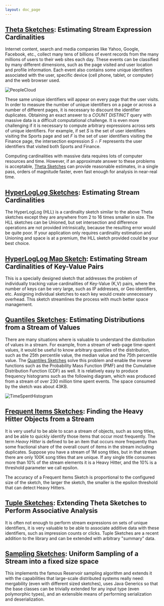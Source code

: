 ```yaml
---
layout: doc_page
---
```


## [Theta Sketches]({{site.docs_dir}}/Theta/ThetaSketchFramework.html): Estimating Stream Expression Cardinalities
Internet content, search and media companies like Yahoo, Google, Facebook, etc., collect many tens of billions of event records from the many millions of users to their web sites each day.  These events can be classified by many different dimensions, such as the page visited and user location and profile information.  Each event also contains some unique identifiers associated with the user, specific device (cell phone, tablet, or computer) and the web browser used.  

<img class="doc-img-full" src="{{site.docs_img_dir}}/PeopleCloud.png" alt="PeopleCloud" />

These same unique identifiers will appear on every page that the user visits.  In order to measure the number of unique identifiers on a page or across a number of different pages, it is necessary to discount the identifier duplicates.  Obtaining an exact answer to a _COUNT DISTINCT_ query with massive data is a difficult computational challenge. It is even more challenging if it is necessary to compute arbitrary expressions across sets of unique identifiers. For example, if set _S_ is the set of user identifiers visiting the Sports page and set _F_ is the set of user identifiers visiting the Finance page, the intersection expression _S &#8745; F_ represents the user identifiers that visited both Sports and Finance.

Computing cardinalities with massive data requires lots of computer resources and time.
However, if an approximate answer to these problems is acceptable, [Theta Sketches]({{site.docs_dir}}/Theta/ThetaSketchFramework.html) can provide reasonable estimates, in a single pass, orders of magnitude faster, even fast enough for analysis in near-real time.

## [HyperLogLog Sketches]({{site.docs_dir}}/HLL/HLL.html): Estimating Stream Cardinalities
The HyperLogLog (HLL) is a cardinality sketch similar to the above Theta sketches except they are anywhere from 2 to 16 times smaller in size.  The HLL sketches can be Unioned, but set intersection and difference operations are not provided intrinsically, because the resulting error would be quite poor.  If your application only requires cardinality estimation and Unioning and space is at a premium, the HLL sketch provided could be your best choice. 

## [HyperLogLog Map Sketch]({{site.docs_dir}}/HLL/HllMap.html): Estimating Stream Cardinalities of Key-Value Pairs
This is a specially designed sketch that addresses the problem of individually tracking value cardinalities of Key-Value (K,V) pairs, where the number of keys can be very large, such as IP addresses, or Geo identifiers, etc. Assigning individual sketches to each key would create unnecessary overhead. This sketch streamlines the process with much better space management.


## [Quantiles Sketches]({{site.docs_dir}}/Quantiles/QuantilesOverview.html): Estimating Distributions from a Stream of Values
There are many situations where is valuable to understand the distribution of values in a stream. For example, from a stream of web-page time-spent values, it would be useful to know arbitrary quantiles of the distribution, such as the 25th percentile value, the median value and the 75th percentile value. The [Quantiles Sketches]({{site.docs_dir}}/Quantiles/QuantilesOverview.html) solve this problem and enable the inverse functions such as the Probability Mass Function (PMF) and the Cumulative Distribution Function (CDF) as well. It is relatively easy to produce frequency histograms such as the following diagram, which was produced from a stream of over 230 million time spent events. The space consumed by the sketch was about 43KB.

<img class="doc-img-full" src="{{site.docs_img_dir}}/quantiles/TimeSpentHistogram.png" alt="TimeSpentHistogram" />

## [Frequent Items Sketches]({{site.docs_dir}}/FrequentItems/FrequentItemsOverview.html): Finding the Heavy Hitter Objects from a Stream
It is very useful to be able to scan a stream of objects, such as song titles, and be able to quickly identify those items that occur most frequently.  The term <i>Heavy Hitter</i> is defined to be an item that occurs more frequently than some fractional share of the overall count of items
in the stream including duplicates.  Suppose you have a stream of 1M song titles, but in that stream there are only 100K song titles that are unique. If any single title consumes more than 10% of the stream elements it is a Heavy Hitter, and the 10% is a threshold parameter we call epsilon.

The accuracy of a Frequent Items Sketch is proportional to the configured size of the sketch, the larger the sketch, the smaller is the epsilon threshold that can detect Heavy Hitters. 

## [Tuple Sketches]({{site.docs_dir}}/Tuple/TupleOverview.html): Extending Theta Sketches to Perform Associative Analysis 
It is often not enough to perform stream expressions on sets of unique identifiers, it is very valuable to be able to associate additive data with these identifiers, such as impression counts or clicks.  Tuple Sketches are a recent addition to the library and can be extended with arbitrary "summary" data.  

## [Sampling Sketches]({{site.docs_dir}}/Sampling/ReservoirSampling.html): Uniform Sampling of a Stream into a fixed size space
This implements the famous Reservoir sampling algorithm and extends it with the capabilities that large-scale distributed systems really need: mergability (even with different sized sketches), uses Java Generics so that the base classes can be trivially extended for any input type (even polymorphic types), and an extensible means of performing serialization and deserialization.  